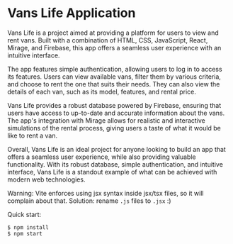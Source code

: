 # Vans Life Application

Vans Life is a project aimed at providing a platform for users to view and rent vans. Built with a combination of HTML, CSS, JavaScript, React, Mirage, and Firebase, this app offers a seamless user experience with an intuitive interface.

The app features simple authentication, allowing users to log in to access its features. Users can view available vans, filter them by various criteria, and choose to rent the one that suits their needs. They can also view the details of each van, such as its model, features, and rental price.

Vans Life provides a robust database powered by Firebase, ensuring that users have access to up-to-date and accurate information about the vans. The app's integration with Mirage allows for realistic and interactive simulations of the rental process, giving users a taste of what it would be like to rent a van.

Overall, Vans Life is an ideal project for anyone looking to build an app that offers a seamless user experience, while also providing valuable functionality. With its robust database, simple authentication, and intuitive interface, Vans Life is a standout example of what can be achieved with modern web technologies.

Warning: Vite enforces using jsx syntax inside jsx/tsx files, so it will complain about that. Solution: rename `.js` files to `.jsx` :)

Quick start:

```
$ npm install
$ npm start
````

